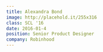 ```yaml
---
title: Alexandra Bond
image: http://placehold.it/255x316
class: SCL '16
date: 2016-01-4
position: Senior Product Designer
company: Robinhood
---
```

